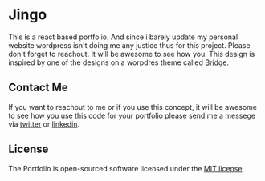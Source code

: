 # Jingo

This is a react based portfolio. And since i barely update my personal website wordpress isn't doing me any justice thus for this project. Please don't forget to reachout. It will be awesome to see how you. This design is inspired by one of the designs on a worpdres theme called [Bridge](https://bridge264.qodeinteractive.com/?_ga=2.76364317.943554280.1603987771-1220441807.1590415155).

## Contact Me

If you want to reachout to me or if you use this concept, it will be awesome to see how you use this code for your portfolio please send me a messege via [twitter](https://twitter.com/williamjingo) or [linkedin](http://linkedin.com).

## License

The Portfolio is open-sourced software licensed under the [MIT license](https://opensource.org/licenses/MIT).

